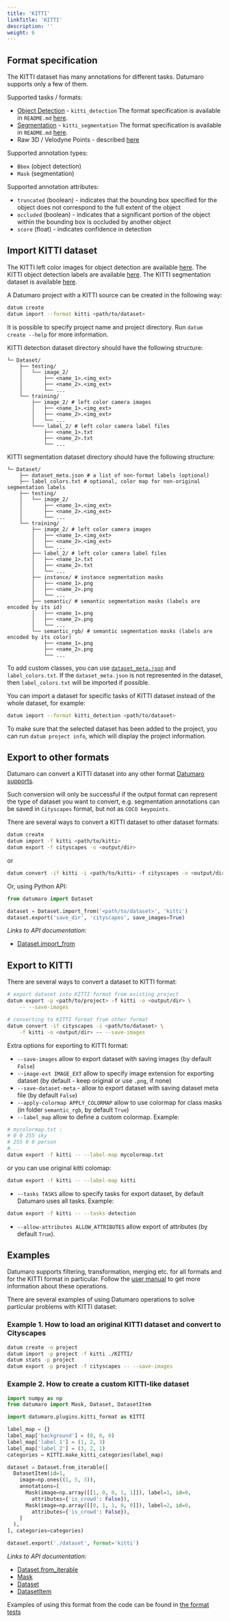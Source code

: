 ```yaml
---
title: 'KITTI'
linkTitle: 'KITTI'
description: ''
weight: 6
---
```


## Format specification

The KITTI dataset has many annotations for different tasks. Datumaro supports
only a few of them.

Supported tasks / formats:
- [Object Detection](http://www.cvlibs.net/datasets/kitti/eval_object.php?obj_benchmark) - `kitti_detection`
  The format specification is available in `README.md` [here](https://s3.eu-central-1.amazonaws.com/avg-kitti/devkit_object.zip).
- [Segmentation](http://www.cvlibs.net/datasets/kitti/eval_semseg.php?benchmark=semantics2015) - `kitti_segmentation`
  The format specification is available in `README.md` [here](https://s3.eu-central-1.amazonaws.com/avg-kitti/devkit_semantics.zip).
- Raw 3D / Velodyne Points - described [here](/docs/formats/kitti_raw)

Supported annotation types:
- `Bbox` (object detection)
- `Mask` (segmentation)

Supported annotation attributes:
- `truncated` (boolean) - indicates that the bounding box specified for
  the object does not correspond to the full extent of the object
- `occluded` (boolean) - indicates that a significant portion of the object
  within the bounding box is occluded by another object
- `score` (float) - indicates confidence in detection

## Import KITTI dataset

The KITTI left color images for object detection are available [here](http://www.cvlibs.net/download.php?file=data_object_image_2.zip).
The KITTI object detection labels are available [here](http://www.cvlibs.net/download.php?file=data_object_label_2.zip).
The KITTI segmentation dataset is available [here](http://www.cvlibs.net/download.php?file=data_semantics.zip).

A Datumaro project with a KITTI source can be created in the following way:

``` bash
datum create
datum import --format kitti <path/to/dataset>
```

It is possible to specify project name and project directory. Run
`datum create --help` for more information.

KITTI detection dataset directory should have the following structure:

<!--lint disable fenced-code-flag-->
```
└─ Dataset/
    ├── testing/
    │   └── image_2/
    │       ├── <name_1>.<img_ext>
    │       ├── <name_2>.<img_ext>
    │       └── ...
    └── training/
        ├── image_2/ # left color camera images
        │   ├── <name_1>.<img_ext>
        │   ├── <name_2>.<img_ext>
        │   └── ...
        └─── label_2/ # left color camera label files
            ├── <name_1>.txt
            ├── <name_2>.txt
            └── ...
```

KITTI segmentation dataset directory should have the following structure:

<!--lint disable fenced-code-flag-->
```
└─ Dataset/
    ├── dataset_meta.json # a list of non-format labels (optional)
    ├── label_colors.txt # optional, color map for non-original segmentation labels
    ├── testing/
    │   └── image_2/
    │       ├── <name_1>.<img_ext>
    │       ├── <name_2>.<img_ext>
    │       └── ...
    └── training/
        ├── image_2/ # left color camera images
        │   ├── <name_1>.<img_ext>
        │   ├── <name_2>.<img_ext>
        │   └── ...
        ├── label_2/ # left color camera label files
        │   ├── <name_1>.txt
        │   ├── <name_2>.txt
        │   └── ...
        ├── instance/ # instance segmentation masks
        │   ├── <name_1>.png
        │   ├── <name_2>.png
        │   └── ...
        ├── semantic/ # semantic segmentation masks (labels are encoded by its id)
        │   ├── <name_1>.png
        │   ├── <name_2>.png
        │   └── ...
        └── semantic_rgb/ # semantic segmentation masks (labels are encoded by its color)
            ├── <name_1>.png
            ├── <name_2>.png
            └── ...
```

To add custom classes, you can use [`dataset_meta.json`](/docs/user-manual/supported_formats/#dataset-meta-file)
and `label_colors.txt`.
If the `dataset_meta.json` is not represented in the dataset, then
`label_colors.txt` will be imported if possible.

You can import a dataset for specific tasks
of KITTI dataset instead of the whole dataset,
for example:

``` bash
datum import --format kitti_detection <path/to/dataset>
```

To make sure that the selected dataset has been added to the project, you can
run `datum project info`, which will display the project information.

## Export to other formats

Datumaro can convert a KITTI dataset into any other format [Datumaro supports](/docs/user-manual/supported_formats/).

Such conversion will only be successful if the output
format can represent the type of dataset you want to convert,
e.g. segmentation annotations can be
saved in `Cityscapes` format, but not as `COCO keypoints`.

There are several ways to convert a KITTI dataset to other dataset formats:

``` bash
datum create
datum import -f kitti <path/to/kitti>
datum export -f cityscapes -o <output/dir>
```
or
``` bash
datum convert -if kitti -i <path/to/kitti> -f cityscapes -o <output/dir>
```

Or, using Python API:

```python
from datumaro import Dataset

dataset = Dataset.import_from('<path/to/dataset>', 'kitti')
dataset.export('save_dir', 'cityscapes', save_images=True)
```

*Links to API documentation:*
- [Dataset.import_from][]

## Export to KITTI

There are several ways to convert a dataset to KITTI format:

``` bash
# export dataset into KITTI format from existing project
datum export -p <path/to/project> -f kitti -o <output/dir> \
    -- --save-images
```
``` bash
# converting to KITTI format from other format
datum convert -if cityscapes -i <path/to/dataset> \
    -f kitti -o <output/dir> -- --save-images
```

Extra options for exporting to KITTI format:
- `--save-images` allow to export dataset with saving images
  (by default `False`)
- `--image-ext IMAGE_EXT` allow to specify image extension
  for exporting dataset (by default - keep original or use `.png`, if none)
- `--save-dataset-meta` - allow to export dataset with saving dataset meta
  file (by default `False`)
- `--apply-colormap APPLY_COLORMAP` allow to use colormap for class masks
  (in folder `semantic_rgb`, by default `True`)
- `--label_map` allow to define a custom colormap. Example:

``` bash
# mycolormap.txt :
# 0 0 255 sky
# 255 0 0 person
#...
datum export -f kitti -- --label-map mycolormap.txt

```
or you can use original kitti colomap:
``` bash
datum export -f kitti -- --label-map kitti
```
- `--tasks TASKS` allow to specify tasks for export dataset,
by default Datumaro uses all tasks. Example:

```bash
datum export -f kitti -- --tasks detection
```
- `--allow-attributes ALLOW_ATTRIBUTES` allow export of attributes
(by default `True`).

## Examples

Datumaro supports filtering, transformation, merging etc. for all formats
and for the KITTI format in particular. Follow the
[user manual](/docs/user-manual/)
to get more information about these operations.

There are several examples of using Datumaro operations to solve
particular problems with KITTI dataset:

### Example 1. How to load an original KITTI dataset and convert to Cityscapes

```bash
datum create -o project
datum import -p project -f kitti ./KITTI/
datum stats -p project
datum export -p project -f cityscapes -- --save-images
```

### Example 2. How to create a custom KITTI-like dataset

```python
import numpy as np
from datumaro import Mask, Dataset, DatasetItem

import datumaro.plugins.kitti_format as KITTI

label_map = {}
label_map['background'] = (0, 0, 0)
label_map['label_1'] = (1, 2, 3)
label_map['label_2'] = (3, 2, 1)
categories = KITTI.make_kitti_categories(label_map)

dataset = Dataset.from_iterable([
  DatasetItem(id=1,
    image=np.ones((1, 5, 3)),
    annotations=[
      Mask(image=np.array([[1, 0, 0, 1, 1]]), label=1, id=0,
        attributes={'is_crowd': False}),
      Mask(image=np.array([[0, 1, 1, 0, 0]]), label=2, id=0,
        attributes={'is_crowd': False}),
    ]
  ),
], categories=categories)

dataset.export('./dataset', format='kitti')
```

*Links to API documentation:*
- [Dataset.from_iterable][]
- [Mask][]
- [Dataset][]
- [DatasetItem][]

Examples of using this format from the code can be found in
[the format tests](https://github.com/openvinotoolkit/datumaro/tree/develop/tests/test_kitti_format.py)

[Dataset.import_from]: /api/api/components/components/datumaro.components.dataset.html#datumaro.components.dataset.Dataset.import_from
[Dataset.from_iterable]: /api/api/components/components/datumaro.components.dataset.html#datumaro.components.dataset.Dataset.from_iterable
[Mask]: /api/api/components/components/datumaro.components.annotation.html#datumaro.components.annotation.Mask
[Dataset]: /api/api/components/components/datumaro.components.dataset.html
[DatasetItem]: /api/api/components/components/datumaro.components.extractor.html#datumaro.components.extractor.DatasetItem
